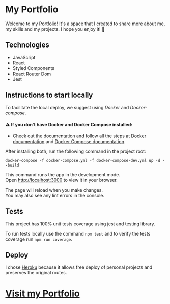# My Portfolio

Welcome to my <a href="https://jossany-portfolio-dev.herokuapp.com/">Portfolio</a>! It's a space that I created to share more about me, my skills and my projects. I hope you enjoy it! 😬

## Technologies

- JavaScript
- React
- Styled Components
- React Router Dom
- Jest

## Instructions to start locally

To facilitate the local deploy, we suggest using *Docker* and *Docker-compose*.

#### ⚠️ If you don't have Docker and Docker Compose installed:

- Check out the documentation and follow all the steps at [Docker documentation](https://docs.docker.com/engine/install/) and [Docker Compose documentation](https://docs.docker.com/compose/install/).

After installing both, run the following command in the project root:

`docker-compose -f docker-compose.yml -f docker-compose-dev.yml up -d --build`

This command runs the app in the development mode.\
Open [http://localhost:3000](http://localhost:3000) to view it in your browser.

The page will reload when you make changes.\
You may also see any lint errors in the console.

## Tests

This project has 100% unit tests coverage using jest and testing library.

To run tests locally use the command `npm test` and to verify the tests coverage run `npm run coverage`.

## Deploy

I chose [Heroku](https://www.heroku.com/) because it allows free deploy of personal projects and preserves the original routes.

<h1><a href="https://jossany-portfolio-dev.herokuapp.com/"> Visit my Portfolio</a></h1>





